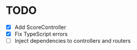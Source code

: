 # TODO

- [x] Add ScoreController
- [x] Fix TypeScript errors
- [ ] Inject dependencies to controllers and routers